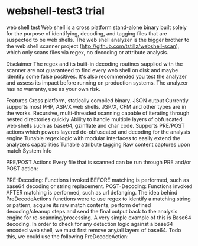 # webshell-test3 trial
 web shell test
Web shell  is a cross platform stand-alone binary built solely for the purpose of identifying, decoding, and tagging files that are suspected to be web shells. The web shell analyzer is the bigger brother to the web shell scanner project (http://github.com/tstillz/webshell-scan), which only scans files via regex, no decoding or attribute analysis.

Disclaimer
The regex and its built-in decoding routines supplied with the scanner are not guaranteed to find every web shell on disk and maybe identify some false positives. It's also recommended you test the analyzer and assess its impact before running on production systems. The analyzer has no warranty, use as your own risk.

Features
Cross platform, statically compiled binary.
JSON output
Currently supports most PHP, ASP/X web shells. JSP/X, CFM and other types are in the works.
Recursive, multi-threaded scanning capable of iterating through nested directories quickly
Ability to handle multiple layers of obfuscated web shells such as base64, gzinflate and char code.
Supports PRE/POST actions which powers layered de-obfuscated and decoding for the analysis engine
Tunable regex logic with modular interfaces to easily extend the analyzers capabilities
Tunable attribute tagging
Raw content captures upon match
System Info

PRE/POST Actions
Every file that is scanned can be run through PRE and/or POST action:

PRE-Decoding: Functions invoked BEFORE matching is performed, such as base64 decoding or string replacement.
POST-Decoding: Functions invoked AFTER matching is performed, such as url defanging.
The idea behind PreDecodeActions functions were to use regex to identify a matching string or pattern, acquire its raw match contents, perform defined decoding/cleanup steps and send the final output back to the analysis engine for re-scanning/processing. A very simple example of this is Base64 decoding. In order to check for any detection logic against a base64 encoded web shell, we must first remove any/all layers of base64. Todo this, we could use the following PreDecodeAction:


